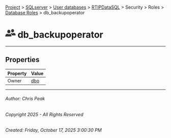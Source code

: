 #### 

[Project](../../../../../../index.md) > [SQLserver](../../../../../index.md) > [User databases](../../../../index.md) > [RTIPDataSQL](../../../index.md) > Security > Roles > [Database Roles](Database_Roles.md) > db_backupoperator

# ![Database Roles](../../../../../../Images/Role_Database32.png) db_backupoperator

---

## <a name="#properties"></a>Properties

| Property | Value |
|---|---|
| Owner | [dbo](../../Users/_dbo.md) |


---

###### Author:  Chris Peak

###### Copyright 2025 - All Rights Reserved

###### Created: Friday, October 17, 2025 3:00:30 PM

